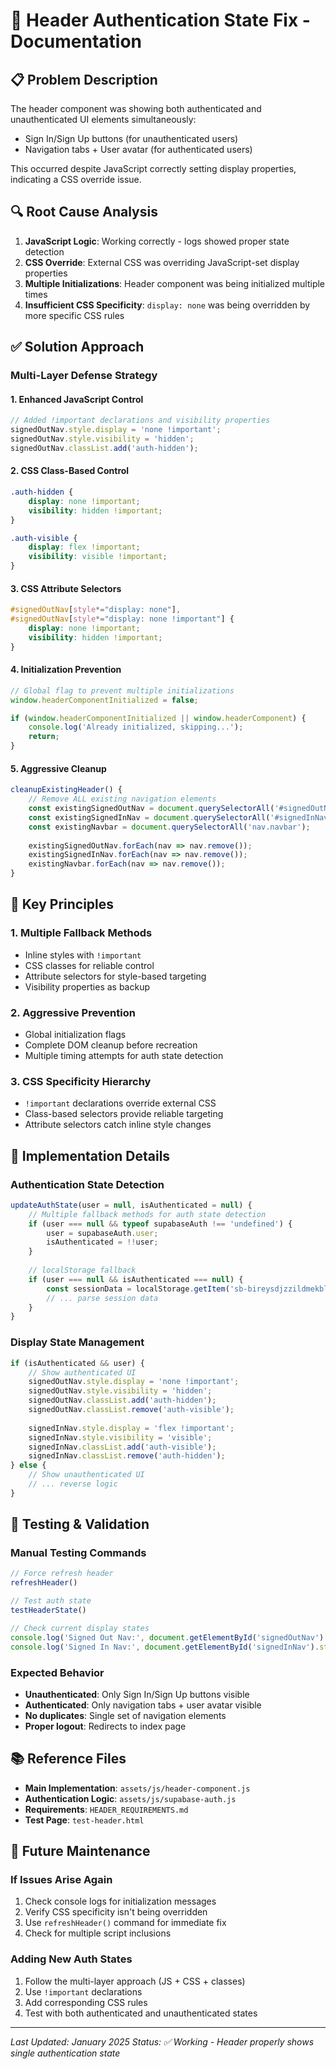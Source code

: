 # 🎯 Header Authentication State Fix - Documentation

## 📋 **Problem Description**

The header component was showing both authenticated and unauthenticated UI elements simultaneously:
- Sign In/Sign Up buttons (for unauthenticated users)
- Navigation tabs + User avatar (for authenticated users)

This occurred despite JavaScript correctly setting display properties, indicating a CSS override issue.

## 🔍 **Root Cause Analysis**

1. **JavaScript Logic**: Working correctly - logs showed proper state detection
2. **CSS Override**: External CSS was overriding JavaScript-set display properties
3. **Multiple Initializations**: Header component was being initialized multiple times
4. **Insufficient CSS Specificity**: `display: none` was being overridden by more specific CSS rules

## ✅ **Solution Approach**

### **Multi-Layer Defense Strategy**

#### **1. Enhanced JavaScript Control**
```javascript
// Added !important declarations and visibility properties
signedOutNav.style.display = 'none !important';
signedOutNav.style.visibility = 'hidden';
signedOutNav.classList.add('auth-hidden');
```

#### **2. CSS Class-Based Control**
```css
.auth-hidden {
    display: none !important;
    visibility: hidden !important;
}

.auth-visible {
    display: flex !important;
    visibility: visible !important;
}
```

#### **3. CSS Attribute Selectors**
```css
#signedOutNav[style*="display: none"],
#signedOutNav[style*="display: none !important"] {
    display: none !important;
    visibility: hidden !important;
}
```

#### **4. Initialization Prevention**
```javascript
// Global flag to prevent multiple initializations
window.headerComponentInitialized = false;

if (window.headerComponentInitialized || window.headerComponent) {
    console.log('Already initialized, skipping...');
    return;
}
```

#### **5. Aggressive Cleanup**
```javascript
cleanupExistingHeader() {
    // Remove ALL existing navigation elements
    const existingSignedOutNav = document.querySelectorAll('#signedOutNav');
    const existingSignedInNav = document.querySelectorAll('#signedInNav');
    const existingNavbar = document.querySelectorAll('nav.navbar');
    
    existingSignedOutNav.forEach(nav => nav.remove());
    existingSignedInNav.forEach(nav => nav.remove());
    existingNavbar.forEach(nav => nav.remove());
}
```

## 🎯 **Key Principles**

### **1. Multiple Fallback Methods**
- Inline styles with `!important`
- CSS classes for reliable control
- Attribute selectors for style-based targeting
- Visibility properties as backup

### **2. Aggressive Prevention**
- Global initialization flags
- Complete DOM cleanup before recreation
- Multiple timing attempts for auth state detection

### **3. CSS Specificity Hierarchy**
- `!important` declarations override external CSS
- Class-based selectors provide reliable targeting
- Attribute selectors catch inline style changes

## 🔧 **Implementation Details**

### **Authentication State Detection**
```javascript
updateAuthState(user = null, isAuthenticated = null) {
    // Multiple fallback methods for auth state detection
    if (user === null && typeof supabaseAuth !== 'undefined') {
        user = supabaseAuth.user;
        isAuthenticated = !!user;
    }
    
    // localStorage fallback
    if (user === null && isAuthenticated === null) {
        const sessionData = localStorage.getItem('sb-bireysdjzzildmekblfj-auth-token');
        // ... parse session data
    }
}
```

### **Display State Management**
```javascript
if (isAuthenticated && user) {
    // Show authenticated UI
    signedOutNav.style.display = 'none !important';
    signedOutNav.style.visibility = 'hidden';
    signedOutNav.classList.add('auth-hidden');
    signedOutNav.classList.remove('auth-visible');
    
    signedInNav.style.display = 'flex !important';
    signedInNav.style.visibility = 'visible';
    signedInNav.classList.add('auth-visible');
    signedInNav.classList.remove('auth-hidden');
} else {
    // Show unauthenticated UI
    // ... reverse logic
}
```

## 🚀 **Testing & Validation**

### **Manual Testing Commands**
```javascript
// Force refresh header
refreshHeader()

// Test auth state
testHeaderState()

// Check current display states
console.log('Signed Out Nav:', document.getElementById('signedOutNav').style.display)
console.log('Signed In Nav:', document.getElementById('signedInNav').style.display)
```

### **Expected Behavior**
- **Unauthenticated**: Only Sign In/Sign Up buttons visible
- **Authenticated**: Only navigation tabs + user avatar visible
- **No duplicates**: Single set of navigation elements
- **Proper logout**: Redirects to index page

## 📚 **Reference Files**

- **Main Implementation**: `assets/js/header-component.js`
- **Authentication Logic**: `assets/js/supabase-auth.js`
- **Requirements**: `HEADER_REQUIREMENTS.md`
- **Test Page**: `test-header.html`

## 🔄 **Future Maintenance**

### **If Issues Arise Again**
1. Check console logs for initialization messages
2. Verify CSS specificity isn't being overridden
3. Use `refreshHeader()` command for immediate fix
4. Check for multiple script inclusions

### **Adding New Auth States**
1. Follow the multi-layer approach (JS + CSS + classes)
2. Use `!important` declarations
3. Add corresponding CSS rules
4. Test with both authenticated and unauthenticated states

---

*Last Updated: January 2025*
*Status: ✅ Working - Header properly shows single authentication state*
